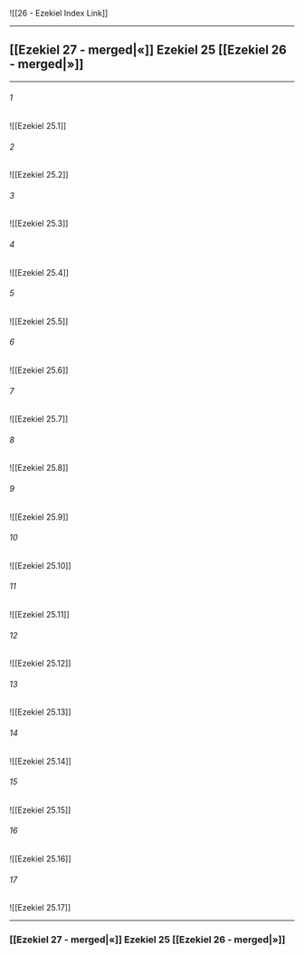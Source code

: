 ![[26 - Ezekiel Index Link]]

---
##  [[Ezekiel 27 - merged|«]] Ezekiel 25 [[Ezekiel 26 - merged|»]]

---

###### 1
![[Ezekiel 25.1]] 

###### 2
![[Ezekiel 25.2]] 

###### 3
![[Ezekiel 25.3]] 

###### 4
![[Ezekiel 25.4]]

###### 5 
![[Ezekiel 25.5]] 

###### 6
![[Ezekiel 25.6]] 

###### 7
![[Ezekiel 25.7]] 

###### 8
![[Ezekiel 25.8]] 

###### 9
![[Ezekiel 25.9]] 

###### 10
![[Ezekiel 25.10]] 

###### 11
![[Ezekiel 25.11]] 

###### 12
![[Ezekiel 25.12]]

###### 13
![[Ezekiel 25.13]] 

###### 14
![[Ezekiel 25.14]] 

###### 15
![[Ezekiel 25.15]]

###### 16
![[Ezekiel 25.16]] 

###### 17
![[Ezekiel 25.17]]


---
###  [[Ezekiel 27 - merged|«]] Ezekiel 25 [[Ezekiel 26 - merged|»]]